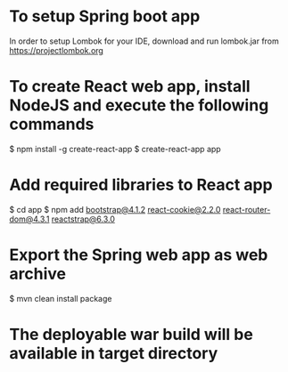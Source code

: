# To setup Spring boot app
In order to setup Lombok for your IDE, download and run lombok.jar from https://projectlombok.org

# To create React web app, install NodeJS and execute the following commands
$ npm install -g create-react-app
$ create-react-app app

# Add required libraries to React app
$ cd app
$ npm add bootstrap@4.1.2 react-cookie@2.2.0 react-router-dom@4.3.1 reactstrap@6.3.0

# Export the Spring web app as web archive
$ mvn clean install package
# The deployable war build will be available in target directory

